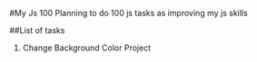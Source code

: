 #My Js 100
Planning to do 100 js tasks as improving my js skills

##List of tasks 
1. Change Background Color Project
